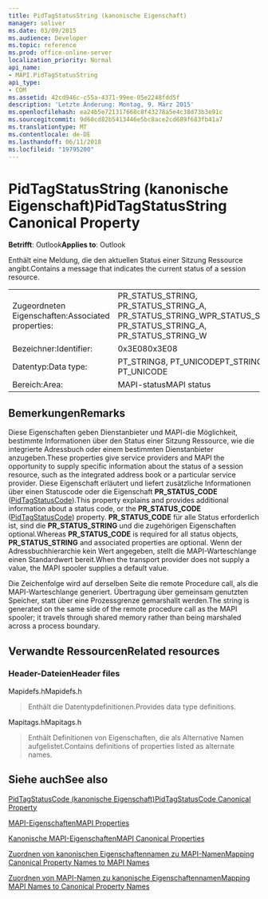 ```yaml
---
title: PidTagStatusString (kanonische Eigenschaft)
manager: soliver
ms.date: 03/09/2015
ms.audience: Developer
ms.topic: reference
ms.prod: office-online-server
localization_priority: Normal
api_name:
- MAPI.PidTagStatusString
api_type:
- COM
ms.assetid: 42cd946c-c55a-4371-99ee-05e2248fdd5f
description: 'Letzte Änderung: Montag, 9. März 2015'
ms.openlocfilehash: ea24b5e721317668c8f43278a5e4c38d73b3e91c
ms.sourcegitcommit: 9d60cd82b5413446e5bc8ace2cd689f683fb41a7
ms.translationtype: MT
ms.contentlocale: de-DE
ms.lasthandoff: 06/11/2018
ms.locfileid: "19795200"
---
```

# <a name="pidtagstatusstring-canonical-property"></a><span data-ttu-id="53774-103">PidTagStatusString (kanonische Eigenschaft)</span><span class="sxs-lookup"><span data-stu-id="53774-103">PidTagStatusString Canonical Property</span></span>

  
  
<span data-ttu-id="53774-104">**Betrifft**: Outlook</span><span class="sxs-lookup"><span data-stu-id="53774-104">**Applies to**: Outlook</span></span> 
  
<span data-ttu-id="53774-105">Enthält eine Meldung, die den aktuellen Status einer Sitzung Ressource angibt.</span><span class="sxs-lookup"><span data-stu-id="53774-105">Contains a message that indicates the current status of a session resource.</span></span> 
  
|||
|:-----|:-----|
|<span data-ttu-id="53774-106">Zugeordneten Eigenschaften:</span><span class="sxs-lookup"><span data-stu-id="53774-106">Associated properties:</span></span>  <br/> |<span data-ttu-id="53774-107">PR_STATUS_STRING, PR_STATUS_STRING_A, PR_STATUS_STRING_W</span><span class="sxs-lookup"><span data-stu-id="53774-107">PR_STATUS_STRING, PR_STATUS_STRING_A, PR_STATUS_STRING_W</span></span>  <br/> |
|<span data-ttu-id="53774-108">Bezeichner:</span><span class="sxs-lookup"><span data-stu-id="53774-108">Identifier:</span></span>  <br/> |<span data-ttu-id="53774-109">0x3E08</span><span class="sxs-lookup"><span data-stu-id="53774-109">0x3E08</span></span>  <br/> |
|<span data-ttu-id="53774-110">Datentyp:</span><span class="sxs-lookup"><span data-stu-id="53774-110">Data type:</span></span>  <br/> |<span data-ttu-id="53774-111">PT_STRING8, PT_UNICODE</span><span class="sxs-lookup"><span data-stu-id="53774-111">PT_STRING8, PT_UNICODE</span></span>  <br/> |
|<span data-ttu-id="53774-112">Bereich:</span><span class="sxs-lookup"><span data-stu-id="53774-112">Area:</span></span>  <br/> |<span data-ttu-id="53774-113">MAPI-status</span><span class="sxs-lookup"><span data-stu-id="53774-113">MAPI status</span></span>  <br/> |
   
## <a name="remarks"></a><span data-ttu-id="53774-114">Bemerkungen</span><span class="sxs-lookup"><span data-stu-id="53774-114">Remarks</span></span>

<span data-ttu-id="53774-115">Diese Eigenschaften geben Dienstanbieter und MAPI-die Möglichkeit, bestimmte Informationen über den Status einer Sitzung Ressource, wie die integrierte Adressbuch oder einem bestimmten Dienstanbieter anzugeben.</span><span class="sxs-lookup"><span data-stu-id="53774-115">These properties give service providers and MAPI the opportunity to supply specific information about the status of a session resource, such as the integrated address book or a particular service provider.</span></span> <span data-ttu-id="53774-116">Diese Eigenschaft erläutert und liefert zusätzliche Informationen über einen Statuscode oder die Eigenschaft **PR_STATUS_CODE** ([PidTagStatusCode](pidtagstatuscode-canonical-property.md)).</span><span class="sxs-lookup"><span data-stu-id="53774-116">This property explains and provides additional information about a status code, or the **PR_STATUS_CODE** ([PidTagStatusCode](pidtagstatuscode-canonical-property.md)) property.</span></span> <span data-ttu-id="53774-117">**PR_STATUS_CODE** für alle Status erforderlich ist, sind die **PR_STATUS_STRING** und die zugehörigen Eigenschaften optional.</span><span class="sxs-lookup"><span data-stu-id="53774-117">Whereas **PR_STATUS_CODE** is required for all status objects, **PR_STATUS_STRING** and associated properties are optional.</span></span> <span data-ttu-id="53774-118">Wenn der Adressbuchhierarchie kein Wert angegeben, stellt die MAPI-Warteschlange einen Standardwert bereit.</span><span class="sxs-lookup"><span data-stu-id="53774-118">When the transport provider does not supply a value, the MAPI spooler supplies a default value.</span></span> 
  
<span data-ttu-id="53774-119">Die Zeichenfolge wird auf derselben Seite die remote Procedure call, als die MAPI-Warteschlange generiert. Übertragung über gemeinsam genutzten Speicher, statt über eine Prozessgrenze gemarshallt werden.</span><span class="sxs-lookup"><span data-stu-id="53774-119">The string is generated on the same side of the remote procedure call as the MAPI spooler; it travels through shared memory rather than being marshaled across a process boundary.</span></span>
  
## <a name="related-resources"></a><span data-ttu-id="53774-120">Verwandte Ressourcen</span><span class="sxs-lookup"><span data-stu-id="53774-120">Related resources</span></span>

### <a name="header-files"></a><span data-ttu-id="53774-121">Header-Dateien</span><span class="sxs-lookup"><span data-stu-id="53774-121">Header files</span></span>

<span data-ttu-id="53774-122">Mapidefs.h</span><span class="sxs-lookup"><span data-stu-id="53774-122">Mapidefs.h</span></span>
  
> <span data-ttu-id="53774-123">Enthält die Datentypdefinitionen.</span><span class="sxs-lookup"><span data-stu-id="53774-123">Provides data type definitions.</span></span>
    
<span data-ttu-id="53774-124">Mapitags.h</span><span class="sxs-lookup"><span data-stu-id="53774-124">Mapitags.h</span></span>
  
> <span data-ttu-id="53774-125">Enthält Definitionen von Eigenschaften, die als Alternative Namen aufgelistet.</span><span class="sxs-lookup"><span data-stu-id="53774-125">Contains definitions of properties listed as alternate names.</span></span>
    
## <a name="see-also"></a><span data-ttu-id="53774-126">Siehe auch</span><span class="sxs-lookup"><span data-stu-id="53774-126">See also</span></span>



[<span data-ttu-id="53774-127">PidTagStatusCode (kanonische Eigenschaft)</span><span class="sxs-lookup"><span data-stu-id="53774-127">PidTagStatusCode Canonical Property</span></span>](pidtagstatuscode-canonical-property.md)


[<span data-ttu-id="53774-128">MAPI-Eigenschaften</span><span class="sxs-lookup"><span data-stu-id="53774-128">MAPI Properties</span></span>](mapi-properties.md)
  
[<span data-ttu-id="53774-129">Kanonische MAPI-Eigenschaften</span><span class="sxs-lookup"><span data-stu-id="53774-129">MAPI Canonical Properties</span></span>](mapi-canonical-properties.md)
  
[<span data-ttu-id="53774-130">Zuordnen von kanonischen Eigenschaftennamen zu MAPI-Namen</span><span class="sxs-lookup"><span data-stu-id="53774-130">Mapping Canonical Property Names to MAPI Names</span></span>](mapping-canonical-property-names-to-mapi-names.md)
  
[<span data-ttu-id="53774-131">Zuordnen von MAPI-Namen zu kanonische Eigenschaftennamen</span><span class="sxs-lookup"><span data-stu-id="53774-131">Mapping MAPI Names to Canonical Property Names</span></span>](mapping-mapi-names-to-canonical-property-names.md)

